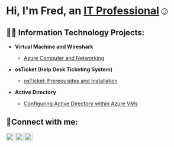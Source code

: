 <h1>Hi, I'm Fred, an <a href="https://www.linkedin.com/in/frederick-kim-927344269/">IT Professional</a>☺</h1>

<h2>👨‍💻 Information Technology Projects:</h2>

- <b>Virtual Machine and Wireshark</b>
  - [Azure Computer and Networking](https://github.com/fredkim-labs/virutal-machine)

- <b>osTicket (Help Desk Ticketing System)</b>
  - [osTicket: Prerequisites and Installation](https://github.com/fredkim-labs/osticket-prereqs)

- <b>Active Directory</b>
  - [Configuring Active Directory within Azure VMs](https://github.com/fredkim-labs/configure-ad)


<h2>🤳Connect with me:</h2>

[<img align="left" alt="Fred | Twitter" width="22px" src="https://cdn.jsdelivr.net/npm/simple-icons@v3/icons/twitter.svg" />][twitter]
[<img align="left" alt="Fred | LinkedIn" width="22px" src="https://cdn.jsdelivr.net/npm/simple-icons@v3/icons/linkedin.svg" />][linkedin]
[<img align="left" alt="JFred | Instagram" width="22px" src="https://cdn.jsdelivr.net/npm/simple-icons@v3/icons/instagram.svg" />][instagram]

[twitter]: https://x.com/FrederickKim87
[instagram]: https://www.instagram.com/silentra1nx/
[linkedin]: https://www.linkedin.com/in/frederick-kim-927344269/
